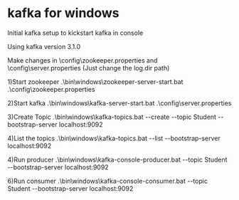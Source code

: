 # kafka for windows

Initial kafka setup to kickstart kafka in console

Using kafka version 3.1.0

Make changes in \config\zookeeper.properties and \config\server.properties (Just change the log.dir path)

1)Start zookeeper 
 .\bin\windows\zookeeper-server-start.bat .\config\zookeeper.properties
 
2)Start kafka
 .\bin\windows\kafka-server-start.bat .\config\server.properties

3)Create Topic
 .\bin\windows\kafka-topics.bat --create --topic Student --bootstrap-server localhost:9092
 
4)List the topics
.\bin\windows\kafka-topics.bat --list --bootstrap-server localhost:9092 

4)Run producer
 .\bin\windows\kafka-console-producer.bat --topic Student --bootstrap-server localhost:9092
 
6)Run consumer
 .\bin\windows\kafka-console-consumer.bat --topic Student --bootstrap-server localhost:9092 
